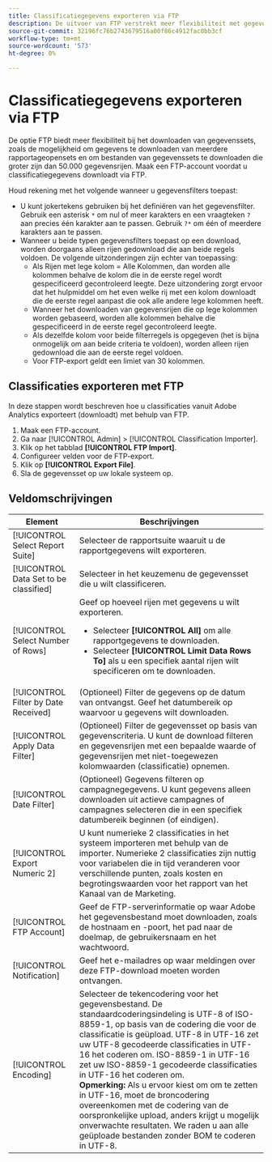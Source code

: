 ```yaml
---
title: Classificatiegegevens exporteren via FTP
description: De uitvoer van FTP verstrekt meer flexibiliteit met gegevenssetdownloads, met inbegrip van het downloaden van gegevens van veelvoudige rapportreeksen en het downloaden van gegevenssetdossiers groter dan 50.000 gegevensrijen
source-git-commit: 32196fc76b2743679516a00f86c4912fac0bb3cf
workflow-type: tm+mt
source-wordcount: '573'
ht-degree: 0%

---
```



# Classificatiegegevens exporteren via FTP

De optie FTP biedt meer flexibiliteit bij het downloaden van gegevenssets, zoals de mogelijkheid om gegevens te downloaden van meerdere rapportageopensets en om bestanden van gegevenssets te downloaden die groter zijn dan 50.000 gegevensrijen. Maak een FTP-account voordat u classificatiegegevens downloadt via FTP.

Houd rekening met het volgende wanneer u gegevensfilters toepast:

* U kunt jokertekens gebruiken bij het definiëren van het gegevensfilter. Gebruik een asterisk `*` om nul of meer karakters en een vraagteken `?` aan precies één karakter aan te passen. Gebruik `?*` om één of meerdere karakters aan te passen.
* Wanneer u beide typen gegevensfilters toepast op een download, worden doorgaans alleen rijen gedownload die aan beide regels voldoen. De volgende uitzonderingen zijn echter van toepassing:
   * Als Rijen met lege kolom = Alle Kolommen, dan worden alle kolommen behalve de kolom die in de eerste regel wordt gespecificeerd gecontroleerd leegte. Deze uitzondering zorgt ervoor dat het hulpmiddel om het even welke rij met een kolom downloadt die de eerste regel aanpast die ook alle andere lege kolommen heeft.
   * Wanneer het downloaden van gegevensrijen die op lege kolommen worden gebaseerd, worden alle kolommen behalve die gespecificeerd in de eerste regel gecontroleerd leegte.
   * Als dezelfde kolom voor beide filterregels is opgegeven (het is bijna onmogelijk om aan beide criteria te voldoen), worden alleen rijen gedownload die aan de eerste regel voldoen.
   * Voor FTP-export geldt een limiet van 30 kolommen.

## Classificaties exporteren met FTP

In deze stappen wordt beschreven hoe u classificaties vanuit Adobe Analytics exporteert (downloadt) met behulp van FTP.

1. Maak een FTP-account.
1. Ga naar [!UICONTROL Admin] > [!UICONTROL Classification Importer].
1. Klik op het tabblad **[!UICONTROL FTP Import]**.
1. Configureer velden voor de FTP-export.
1. Klik op **[!UICONTROL Export File]**.
1. Sla de gegevensset op uw lokale systeem op.

## Veldomschrijvingen

| Element | Beschrijvingen |
| --- | --- |
| [!UICONTROL Select Report Suite] | Selecteer de rapportsuite waaruit u de rapportgegevens wilt exporteren. |
| [!UICONTROL Data Set to be classified] | Selecteer in het keuzemenu de gegevensset die u wilt classificeren. |
| [!UICONTROL Select Number of Rows] | Geef op hoeveel rijen met gegevens u wilt exporteren.<ul><li>Selecteer **[!UICONTROL All]** om alle rapportgegevens te downloaden.</li><li>Selecteer **[!UICONTROL Limit Data Rows To]** als u een specifiek aantal rijen wilt specificeren om te downloaden.</li></ul> |
| [!UICONTROL Filter by Date Received] | (Optioneel) Filter de gegevens op de datum van ontvangst. Geef het datumbereik op waarvoor u gegevens wilt downloaden. |
| [!UICONTROL Apply Data Filter] | (Optioneel) Filter de gegevensset op basis van gegevenscriteria. U kunt de download filteren en gegevensrijen met een bepaalde waarde of gegevensrijen met niet-toegewezen kolomwaarden (classificatie) opnemen. |
| [!UICONTROL Date Filter] | (Optioneel) Gegevens filteren op campagnegegevens. U kunt gegevens alleen downloaden uit actieve campagnes of campagnes selecteren die in een specifiek datumbereik beginnen (of eindigen). |
| [!UICONTROL Export Numeric 2] | U kunt numerieke 2 classificaties in het systeem importeren met behulp van de importer. Numerieke 2 classificaties zijn nuttig voor variabelen die in tijd veranderen voor verschillende punten, zoals kosten en begrotingswaarden voor het rapport van het Kanaal van de Marketing. |
| [!UICONTROL FTP Account] | Geef de FTP-serverinformatie op waar Adobe het gegevensbestand moet downloaden, zoals de hostnaam en -poort, het pad naar de doelmap, de gebruikersnaam en het wachtwoord. |
| [!UICONTROL Notification] | Geef het e-mailadres op waar meldingen over deze FTP-download moeten worden ontvangen. |
| [!UICONTROL Encoding] | Selecteer de tekencodering voor het gegevensbestand. De standaardcoderingsindeling is UTF-8 of ISO-8859-1, op basis van de codering die voor de classificatie is geüpload. UTF-8 in UTF-16 zet uw UTF-8 gecodeerde classificaties in UTF-16 het coderen om. ISO-8859-1 in UTF-16 zet uw ISO-8859-1 gecodeerde classificaties in UTF-16 het coderen om.<br>**Opmerking:** Als u ervoor kiest om om te zetten in UTF-16, moet de broncodering overeenkomen met de codering van de oorspronkelijke upload, anders krijgt u mogelijk onverwachte resultaten. We raden u aan alle geüploade bestanden zonder BOM te coderen in UTF-8. |

